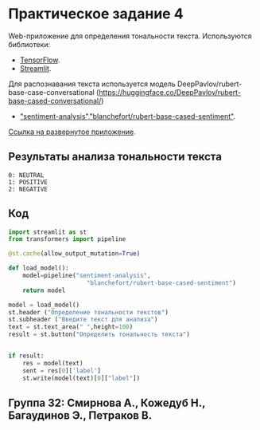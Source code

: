 # Практическое задание 4 

Web-приложение для определения тональности текста. Используются библиотеки:

- [TensorFlow](https://www.tensorflow.org/).
- [Streamlit](https://streamlit.io/).

Для распознавания текста используется модель DeepPavlov/rubert-base-case-conversational (https://huggingface.co/DeepPavlov/rubert-base-cased-conversational/)

- ["sentiment-analysis","blanchefort/rubert-base-cased-sentiment"](https://huggingface.co/DeepPavlov/rubert-base-cased-conversational/).

[Ссылка на развернутое приложение](https://smirnovaanastasia1234-smirnova-app-ls6d5v.streamlit.app/).

## Результаты анализа тональности текста
    0: NEUTRAL
    1: POSITIVE
    2: NEGATIVE

## Код 
```python
import streamlit as st
from transformers import pipeline

@st.cache(allow_output_mutation=True)

def load_model():
    model=pipeline("sentiment-analysis",   
                      "blanchefort/rubert-base-cased-sentiment")
    return model

model = load_model()
st.header ("Определение тональности текстов")
st.subheader ("Введите текст для анализа")
text = st.text_area(" ",height=100)
result = st.button("Определить тональность текста")


if result:
    res = model(text)
    sent = res[0]['label'] 
    st.write(model(text)[0]["label"])
```

## Группа 32: Смирнова А., Кожедуб Н., Багаудинов Э., Петраков В. 


